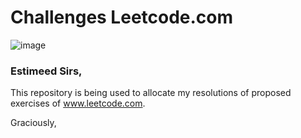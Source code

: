# Challenges Leetcode.com

![image](https://img.shields.io/badge/MySQL-005C84?style=for-the-badge&logo=mysql&logoColor=white)

### Estimeed Sirs,

This repository is being used to allocate my resolutions of proposed exercises of www.leetcode.com.

Graciously,
